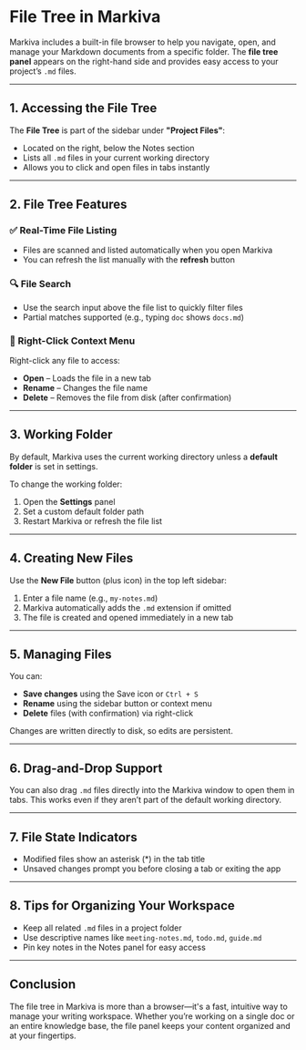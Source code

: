 # File Tree in Markiva

Markiva includes a built-in file browser to help you navigate, open, and manage your Markdown documents from a specific folder. The **file tree panel** appears on the right-hand side and provides easy access to your project’s `.md` files.

---

## 1. Accessing the File Tree

The **File Tree** is part of the sidebar under **"Project Files"**:

- Located on the right, below the Notes section
- Lists all `.md` files in your current working directory
- Allows you to click and open files in tabs instantly

---

## 2. File Tree Features

### ✅ Real-Time File Listing

- Files are scanned and listed automatically when you open Markiva
- You can refresh the list manually with the **refresh** button

### 🔍 File Search

- Use the search input above the file list to quickly filter files
- Partial matches supported (e.g., typing `doc` shows `docs.md`)

### 📄 Right-Click Context Menu

Right-click any file to access:

- **Open** – Loads the file in a new tab
- **Rename** – Changes the file name
- **Delete** – Removes the file from disk (after confirmation)

---

## 3. Working Folder

By default, Markiva uses the current working directory unless a **default folder** is set in settings.

To change the working folder:

1. Open the **Settings** panel
2. Set a custom default folder path
3. Restart Markiva or refresh the file list

---

## 4. Creating New Files

Use the **New File** button (plus icon) in the top left sidebar:

1. Enter a file name (e.g., `my-notes.md`)
2. Markiva automatically adds the `.md` extension if omitted
3. The file is created and opened immediately in a new tab

---

## 5. Managing Files

You can:

- **Save changes** using the Save icon or `Ctrl + S`
- **Rename** using the sidebar button or context menu
- **Delete** files (with confirmation) via right-click

Changes are written directly to disk, so edits are persistent.

---

## 6. Drag-and-Drop Support

You can also drag `.md` files directly into the Markiva window to open them in tabs. This works even if they aren’t part of the default working directory.

---

## 7. File State Indicators

- Modified files show an asterisk (*) in the tab title
- Unsaved changes prompt you before closing a tab or exiting the app

---

## 8. Tips for Organizing Your Workspace

- Keep all related `.md` files in a project folder
- Use descriptive names like `meeting-notes.md`, `todo.md`, `guide.md`
- Pin key notes in the Notes panel for easy access

---

## Conclusion

The file tree in Markiva is more than a browser—it's a fast, intuitive way to manage your writing workspace. Whether you’re working on a single doc or an entire knowledge base, the file panel keeps your content organized and at your fingertips.
